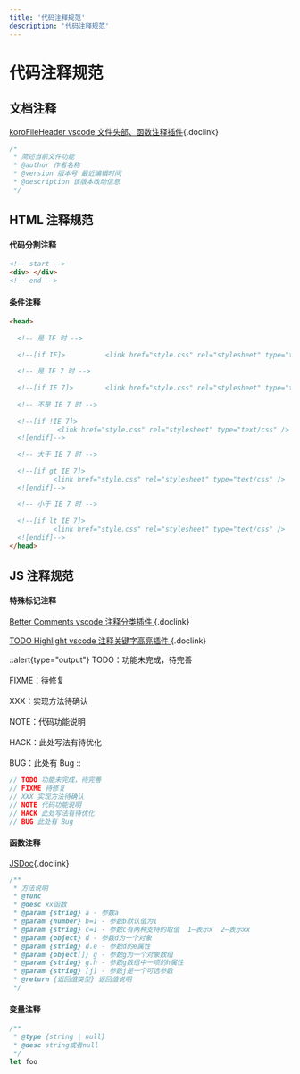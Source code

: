 ```yaml
---
title: '代码注释规范'
description: '代码注释规范'
---
```





# 代码注释规范


## 文档注释

[koroFileHeader vscode 文件头部、函数注释插件](https://marketplace.visualstudio.com/items?itemName=OBKoro1.korofileheader){.doclink}

```js
/*
 * 简述当前文件功能
 * @author 作者名称
 * @version 版本号 最近编辑时间
 * @description 该版本改动信息
 */
```




## HTML 注释规范


#### 代码分割注释

```html
<!-- start -->
<div> </div>
<!-- end -->
```


#### 条件注释

```html
<head>
   
  <!-- 是 IE 时 -->
     
  <!--[if IE]>          <link href="style.css" rel="stylesheet" type="text/css" />     <![endif]-->
        
  <!-- 是 IE 7 时 -->
   
  <!--[if IE 7]>        <link href="style.css" rel="stylesheet" type="text/css" />     <![endif]-->
       
  <!-- 不是 IE 7 时 -->
   
  <!--[if !IE 7]>
            <link href="style.css" rel="stylesheet" type="text/css" />    
  <![endif]-->
      
  <!-- 大于 IE 7 时 -->
   
  <!--[if gt IE 7]>
           <link href="style.css" rel="stylesheet" type="text/css" />    
  <![endif]-->
     
  <!-- 小于 IE 7 时 -->
     
  <!--[if lt IE 7]>
           <link href="style.css" rel="stylesheet" type="text/css" />    
  <![endif]-->
</head>
```




## JS 注释规范


#### 特殊标记注释

[Better Comments vscode 注释分类插件 ](https://marketplace.visualstudio.com/items?itemName=aaron-bond.better-comments){.doclink}

[TODO Highlight vscode 注释关键字高亮插件 ](https://marketplace.visualstudio.com/items?itemName=wayou.vscode-todo-highlight){.doclink}

::alert{type="output"} 
TODO：功能未完成，待完善 
<br /> <br /> 
FIXME：待修复 
<br /> <br /> 
XXX：实现方法待确认
<br /> <br /> 
NOTE：代码功能说明 
<br /> <br /> 
HACK：此处写法有待优化 
<br /> <br /> 
BUG：此处有 Bug 
::

```js
// TODO 功能未完成，待完善
// FIXME 待修复
// XXX 实现方法待确认
// NOTE 代码功能说明
// HACK 此处写法有待优化
// BUG 此处有 Bug
```


#### 函数注释

[JSDoc](http://yuri4ever.github.io/jsdoc/){.doclink}

```js
/**
 * 方法说明
 * @func
 * @desc xx函数
 * @param {string} a - 参数a
 * @param {number} b=1 - 参数b默认值为1
 * @param {string} c=1 - 参数c有两种支持的取值  1—表示x  2—表示xx
 * @param {object} d - 参数d为一个对象
 * @param {string} d.e - 参数d的e属性
 * @param {object[]} g - 参数g为一个对象数组
 * @param {string} g.h - 参数g数组中一项的h属性
 * @param {string} [j] - 参数j是一个可选参数
 * @return {返回值类型} 返回值说明
 */
```


#### 变量注释

```js
/**
 * @type {string | null}
 * @desc string或者null
 */
let foo
```
